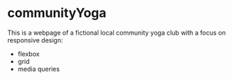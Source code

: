 # communityYoga
This is a webpage of a fictional local community yoga club with a focus on responsive design:
- flexbox
- grid
- media queries
